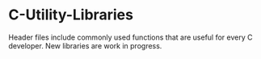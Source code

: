 # C-Utility-Libraries
Header files include commonly used functions that are useful for every C developer.
New libraries are work in progress.
